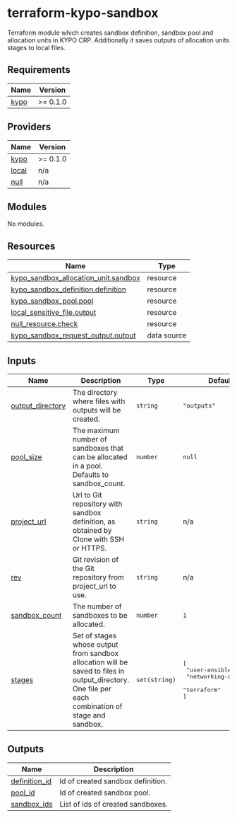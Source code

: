 # terraform-kypo-sandbox
Terraform module which creates sandbox definition, sandbox pool and allocation units in KYPO CRP. Additionally it saves outputs of allocation units stages to local files.

<!-- BEGIN_TF_DOCS -->
## Requirements

| Name | Version |
|------|---------|
| <a name="requirement_kypo"></a> [kypo](#requirement\_kypo) | >= 0.1.0 |

## Providers

| Name | Version |
|------|---------|
| <a name="provider_kypo"></a> [kypo](#provider\_kypo) | >= 0.1.0 |
| <a name="provider_local"></a> [local](#provider\_local) | n/a |
| <a name="provider_null"></a> [null](#provider\_null) | n/a |

## Modules

No modules.

## Resources

| Name | Type |
|------|------|
| [kypo_sandbox_allocation_unit.sandbox](https://registry.terraform.io/providers/vydrazde/kypo/latest/docs/resources/sandbox_allocation_unit) | resource |
| [kypo_sandbox_definition.definition](https://registry.terraform.io/providers/vydrazde/kypo/latest/docs/resources/sandbox_definition) | resource |
| [kypo_sandbox_pool.pool](https://registry.terraform.io/providers/vydrazde/kypo/latest/docs/resources/sandbox_pool) | resource |
| [local_sensitive_file.output](https://registry.terraform.io/providers/hashicorp/local/latest/docs/resources/sensitive_file) | resource |
| [null_resource.check](https://registry.terraform.io/providers/hashicorp/null/latest/docs/resources/resource) | resource |
| [kypo_sandbox_request_output.output](https://registry.terraform.io/providers/vydrazde/kypo/latest/docs/data-sources/sandbox_request_output) | data source |

## Inputs

| Name | Description | Type | Default | Required |
|------|-------------|------|---------|:--------:|
| <a name="input_output_directory"></a> [output\_directory](#input\_output\_directory) | The directory where files with outputs will be created. | `string` | `"outputs"` | no |
| <a name="input_pool_size"></a> [pool\_size](#input\_pool\_size) | The maximum number of sandboxes that can be allocated in a pool. Defaults to sandbox\_count. | `number` | `null` | no |
| <a name="input_project_url"></a> [project\_url](#input\_project\_url) | Url to Git repository with sandbox definition, as obtained by Clone with SSH or HTTPS. | `string` | n/a | yes |
| <a name="input_rev"></a> [rev](#input\_rev) | Git revision of the Git repository from project\_url to use. | `string` | n/a | yes |
| <a name="input_sandbox_count"></a> [sandbox\_count](#input\_sandbox\_count) | The number of sandboxes to be allocated. | `number` | `1` | no |
| <a name="input_stages"></a> [stages](#input\_stages) | Set of stages whose output from sandbox allocation will be saved to files in output\_directory. One file per each combination of stage and sandbox. | `set(string)` | <pre>[<br>  "user-ansible",<br>  "networking-ansible",<br>  "terraform"<br>]</pre> | no |

## Outputs

| Name | Description |
|------|-------------|
| <a name="output_definition_id"></a> [definition\_id](#output\_definition\_id) | Id of created sandbox definition. |
| <a name="output_pool_id"></a> [pool\_id](#output\_pool\_id) | Id of created sandbox pool. |
| <a name="output_sandbox_ids"></a> [sandbox\_ids](#output\_sandbox\_ids) | List of ids of created sandboxes. |
<!-- END_TF_DOCS -->